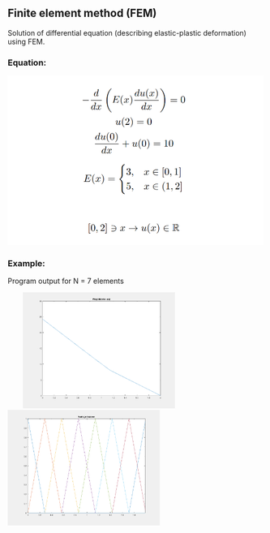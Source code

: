 ## Finite element method (FEM)
Solution of differential equation (describing elastic-plastic deformation) using FEM.
### Equation:
![](https://github.com/sy1wi4/finite-element-method/blob/main/equation.png)
### Example:
Program output for N = 7 elements

<img src="https://github.com/sy1wi4/finite-element-method/blob/main/approximate%20solution.png" width="300" hspace="30"/> <img src="https://github.com/sy1wi4/finite-element-method/blob/main/basis%20functions.png" width="300"/>

